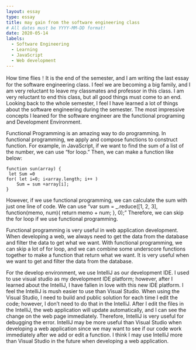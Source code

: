 ```yaml
---
layout: essay
type: essay
title: may gain from the software engineering class
# All dates must be YYYY-MM-DD format!
date: 2020-05-14
labels: 
  - Software Engineering
  - Learning
  - JavaScript
  - Web development
---
```

How time flies！It is the end of the semester, and I am writing the last essay for the software engineering class.  I feel we are becoming a big family, and I am very reluctant to leave my classmates and professor in this class.  I am very reluctant to end this class, but all good things must come to an end.  Looking back to the whole semester, I feel I have learned a lot of things about the software engineering during the semester.  The most impressive concepts I leaned for the software engineer are the functional programing and Development Environment.

Functional Programming is an amazing way to do programming.  In functional programming, we apply and compose functions to construct function.  For example, in JavaScript, if we want to find the sum of a list of the number, we can use “for loop.” Then, we can make a function like below:

```
function sun(array) {
 let Sum =0
for( let i=0; i<array.length; i++ )
	Sum = sum +array[i]; 
}  

```
However, if we use functional programming, we can calculate the sum with just one line of code.  We can use “var sum = _.reduce([1, 2, 3], function(memo, num){ return memo + num; }, 0);”  Therefore, we can skip the for loop if we use functional programming.  

Functional programming is very useful in web application development.  When developing a web, we always need to get the data from the database and filter the data to get what we want.  With functional programming, we can skip a lot of for loop, and we can combine some underscore functions together to make a function that return what we want.  It is very useful when we want to get and filter the data from the database.

For the develop environment, we use IntelliJ as our development IDE.  I used to use visual studio as my development IDE platform; however, after I learned about the IntelliJ, I have fallen in love with this new IDE platform.  I feel the IntelliJ is mush easier to use than Visual Studio.  When using the Visual Studio, I need to build and public solution for each time I edit the code; however, I don’t need to do that in the IntelliJ.  After I edit the files in the IntelliJ, the web application will update automatically, and I can see the change on the web page immediately.   Therefore, IntelliJ is very useful for debugging the error.  IntelliJ may be more useful than Visual Studio when developing a web application since we may want to see if our code work immediately after we add or edit a function.  I think I may use IntelliJ more than Visual Studio in the future when developing a web application.

